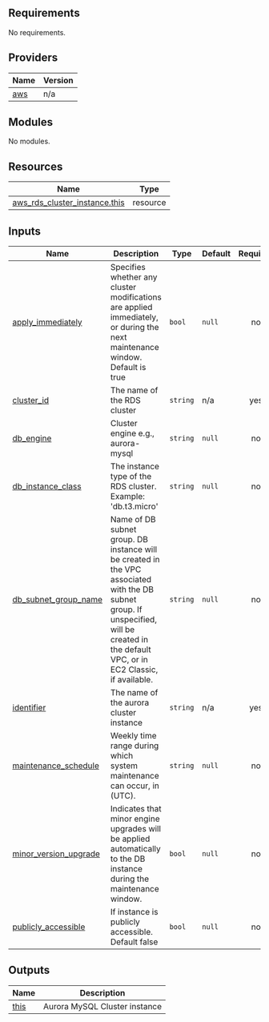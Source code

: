 <!-- BEGIN_TF_DOCS -->
## Requirements

No requirements.

## Providers

| Name | Version |
|------|---------|
| <a name="provider_aws"></a> [aws](#provider\_aws) | n/a |

## Modules

No modules.

## Resources

| Name | Type |
|------|------|
| [aws_rds_cluster_instance.this](https://registry.terraform.io/providers/hashicorp/aws/latest/docs/resources/rds_cluster_instance) | resource |

## Inputs

| Name | Description | Type | Default | Required |
|------|-------------|------|---------|:--------:|
| <a name="input_apply_immediately"></a> [apply\_immediately](#input\_apply\_immediately) | Specifies whether any cluster modifications are applied immediately, or during the next maintenance window. Default is true | `bool` | `null` | no |
| <a name="input_cluster_id"></a> [cluster\_id](#input\_cluster\_id) | The name of the RDS cluster | `string` | n/a | yes |
| <a name="input_db_engine"></a> [db\_engine](#input\_db\_engine) | Cluster engine e.g., aurora-mysql | `string` | `null` | no |
| <a name="input_db_instance_class"></a> [db\_instance\_class](#input\_db\_instance\_class) | The instance type of the RDS cluster. Example: 'db.t3.micro' | `string` | `null` | no |
| <a name="input_db_subnet_group_name"></a> [db\_subnet\_group\_name](#input\_db\_subnet\_group\_name) | Name of DB subnet group. DB instance will be created in the VPC associated with the DB subnet group. If unspecified, will be created in the default VPC, or in EC2 Classic, if available. | `string` | `null` | no |
| <a name="input_identifier"></a> [identifier](#input\_identifier) | The name of the aurora cluster instance | `string` | n/a | yes |
| <a name="input_maintenance_schedule"></a> [maintenance\_schedule](#input\_maintenance\_schedule) | Weekly time range during which system maintenance can occur, in (UTC). | `string` | `null` | no |
| <a name="input_minor_version_upgrade"></a> [minor\_version\_upgrade](#input\_minor\_version\_upgrade) | Indicates that minor engine upgrades will be applied automatically to the DB instance during the maintenance window. | `bool` | `null` | no |
| <a name="input_publicly_accessible"></a> [publicly\_accessible](#input\_publicly\_accessible) | If instance is publicly accessible. Default false | `bool` | `null` | no |

## Outputs

| Name | Description |
|------|-------------|
| <a name="output_this"></a> [this](#output\_this) | Aurora MySQL Cluster instance |
<!-- END_TF_DOCS -->